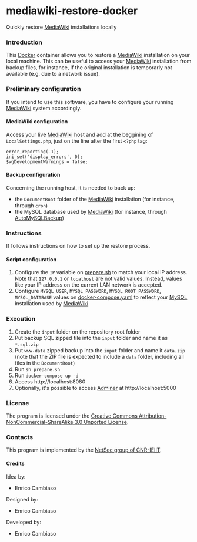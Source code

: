 # mediawiki-restore-docker

Quickly restore [MediaWiki](https://www.mediawiki.org) installations locally

### Introduction ###

This [Docker](https://www.docker.com) container allows you to restore a [MediaWiki](https://www.mediawiki.org) installation on your local machine.
This can be useful to access your [MediaWiki](https://www.mediawiki.org) installation from backup files, for instance, if the original installation is temporarly not available (e.g. due to a network issue).

### Preliminary configuration ###

If you intend to use this software, you have to configure your running [MediaWiki](https://www.mediawiki.org) system accordingly.

#### MediaWiki configuration ####

Access your live [MediaWiki](https://www.mediawiki.org) host and add at the beggining of `LocalSettings.php`, just on the line after the first `<?php` tag:
```
error_reporting(-1);
ini_set('display_errors', 0);
$wgDevelopmentWarnings = false;
```

#### Backup configuration ####

Concerning the running host, it is needed to back up:
* the `DocumentRoot` folder of the [MediaWiki](https://www.mediawiki.org) installation (for instance, through `cron`)
* the MySQL database used by [MediaWiki](https://www.mediawiki.org) (for instance, through [AutoMySQLBackup](https://sourceforge.net/projects/automysqlbackup/))

### Instructions ###

If follows instructions on how to set up the restore process.

#### Script configuration ####

1. Configure the `IP` variable on [prepare.sh](https://github.com/netsecgroupcnr/mediawiki-restore-docker/blob/9bd97ac6681a7abddf370fbe09fceef74cc91b7e/prepare.sh#L3) to match your local IP address.
Note that `127.0.0.1` or `localhost` are not valid values.
Instead, values like your IP address on the current LAN network is accepted.
2. Configure `MYSQL_USER`, `MYSQL_PASSWORD`, `MYSQL_ROOT_PASSWORD`, `MYSQL_DATABASE` values on [docker-compose.yaml](https://github.com/netsecgroupcnr/mediawiki-restore-docker/blob/master/docker-compose.yaml) to reflect your [MySQL](https://www.mysql.com) installation used by [MediaWiki](https://www.mediawiki.org)

### Execution ###

1. Create the `input` folder on the repository root folder
2. Put backup SQL zipped file into the `input` folder and name it as `*.sql.zip`
3. Put `www-data` zipped backup into the `input` folder and name it `data.zip` (note that the ZIP file is expected to include a `data` folder, including all files in the `DocumentRoot`)
4. Run `sh prepare.sh`
5. Run `docker-compose up -d`
6. Access http://localhost:8080
7. Optionally, it's possible to access [Adminer](https://www.adminer.org) at http://localhost:5000

### License ###

The program is licensed under the [Creative Commons Attribution-NonCommercial-ShareAlike 3.0 Unported License](http://creativecommons.org/licenses/by-nc-sa/3.0/).

### Contacts ###

This program is implemented by the [NetSec group of CNR-IEIIT](http://www.netsec.ieiit.cnr.it).

#### Credits ####

Idea by:
* Enrico Cambiaso

Designed by:
* Enrico Cambiaso

Developed by:
* Enrico Cambiaso
